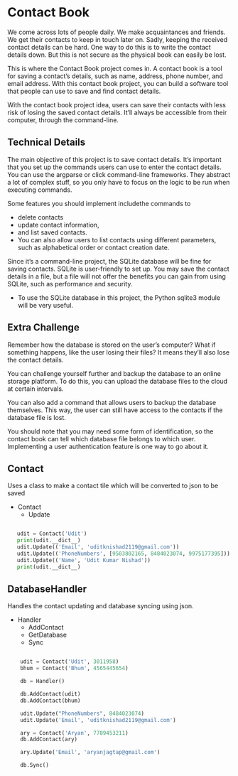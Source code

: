 # Contact Book

We come across lots of people daily. We make acquaintances and friends. We get their contacts to keep in touch later on. Sadly, keeping the received contact details can be hard. One way to do this is to write the contact details down. But this is not secure as the physical book can easily be lost.

This is where the Contact Book project comes in. A contact book is a tool for saving a contact’s details, such as name, address, phone number, and email address. With this contact book project, you can build a software tool that people can use to save and find contact details.

With the contact book project idea, users can save their contacts with less risk of losing the saved contact details. It’ll always be accessible from their computer, through the command-line.

## Technical Details

The main objective of this project is to save contact details. It’s important that you set up the commands users can use to enter the contact details. You can use the argparse or click command-line frameworks. They abstract a lot of complex stuff, so you only have to focus on the logic to be run when executing commands.

Some features you should implement includethe commands to

* delete contacts
* update contact information,
* and list saved contacts.
* You can also allow users to list contacts using different parameters, such as alphabetical order or contact creation date.

Since it’s a command-line project, the SQLite database will be fine for saving contacts. SQLite is user-friendly to set up. You may save the contact details in a file, but a file will not offer the benefits you can gain from using SQLite, such as performance and security.

* To use the SQLite database in this project, the Python sqlite3 module will be very useful.

## Extra Challenge

Remember how the database is stored on the user’s computer? What if something happens, like the user losing their files? It means they’ll also lose the contact details.

You can challenge yourself further and backup the database to an online storage platform. To do this, you can upload the database files to the cloud at certain intervals.

You can also add a command that allows users to backup the database themselves. This way, the user can still have access to the contacts if the database file is lost.

You should note that you may need some form of identification, so the contact book can tell which database file belongs to which user. Implementing a user authentication feature is one way to go about it.

## Contact

Uses a class to make a contact tile which will be converted to json to be saved

* Contact
  * Update

``` py

   udit = Contact('Udit')
   print(udit.__dict__)
   udit.Update(('Email', 'uditknishad2119@gmail.com'))
   udit.Update(('PhoneNumbers', [9503802165, 8484023074, 9975177395]))
   udit.Update(('Name', 'Udit Kumar Nishad'))
   print(udit.__dict__)

```

## DatabaseHandler

Handles the contact updating and database syncing using json.

* Handler
  * AddContact
  * GetDatabase
  * Sync

``` py

    udit = Contact('Udit', 3011958)
    bhum = Contact('Bhum', 4565445654)

    db = Handler()

    db.AddContact(udit)
    db.AddContact(bhum)

    udit.Update("PhoneNumbers", 8484023074)
    udit.Update('Email', 'uditknishad2119@gmail.com')

    ary = Contact('Aryan', 7789453211)
    db.AddContact(ary)

    ary.Update('Email', 'aryanjagtap@gmail.com')

    db.Sync()

```
